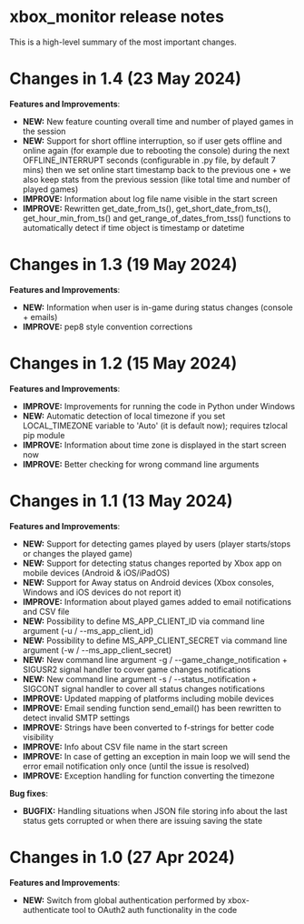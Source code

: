 # xbox_monitor release notes

This is a high-level summary of the most important changes. 

# Changes in 1.4 (23 May 2024)

**Features and Improvements**:

- **NEW:** New feature counting overall time and number of played games in the session
- **NEW:** Support for short offline interruption, so if user gets offline and online again (for example due to rebooting the console) during the next OFFLINE_INTERRUPT seconds (configurable in .py file, by default 7 mins) then we set online start timestamp back to the previous one + we also keep stats from the previous session (like total time and number of played games)
- **IMPROVE:** Information about log file name visible in the start screen
- **IMPROVE:** Rewritten get_date_from_ts(), get_short_date_from_ts(), get_hour_min_from_ts() and get_range_of_dates_from_tss() functions to automatically detect if time object is timestamp or datetime

# Changes in 1.3 (19 May 2024)

**Features and Improvements**:

- **NEW:** Information when user is in-game during status changes (console + emails)
- **IMPROVE:** pep8 style convention corrections

# Changes in 1.2 (15 May 2024)

**Features and Improvements**:

- **IMPROVE:** Improvements for running the code in Python under Windows
- **NEW:** Automatic detection of local timezone if you set LOCAL_TIMEZONE variable to 'Auto' (it is default now); requires tzlocal pip module
- **IMPROVE:** Information about time zone is displayed in the start screen now
- **IMPROVE:** Better checking for wrong command line arguments

# Changes in 1.1 (13 May 2024)

**Features and Improvements**:

- **NEW:** Support for detecting games played by users (player starts/stops or changes the played game)
- **NEW:** Support for detecting status changes reported by Xbox app on mobile devices (Android & iOS/iPadOS)
- **NEW:** Support for Away status on Android devices (Xbox consoles, Windows and iOS devices do not report it)
- **IMPROVE:** Information about played games added to email notifications and CSV file 
- **NEW:** Possibility to define MS_APP_CLIENT_ID via command line argument (-u / --ms_app_client_id)
- **NEW:** Possibility to define MS_APP_CLIENT_SECRET via command line argument (-w / --ms_app_client_secret)
- **NEW:** New command line argument -g / --game_change_notification + SIGUSR2 signal handler to cover game changes notifications
- **NEW:** New command line argument -s / --status_notification + SIGCONT signal handler to cover all status changes notifications
- **IMPROVE:** Updated mapping of platforms including mobile devices
- **IMPROVE:** Email sending function send_email() has been rewritten to detect invalid SMTP settings
- **IMPROVE:** Strings have been converted to f-strings for better code visibility
- **IMPROVE:** Info about CSV file name in the start screen
- **IMPROVE:** In case of getting an exception in main loop we will send the error email notification only once (until the issue is resolved)
- **IMPROVE:** Exception handling for function converting the timezone

**Bug fixes**:

- **BUGFIX:** Handling situations when JSON file storing info about the last status gets corrupted or when there are issuing saving the state

# Changes in 1.0 (27 Apr 2024)

**Features and Improvements**:

- **NEW:** Switch from global authentication performed by xbox-authenticate tool to OAuth2 auth functionality in the code
